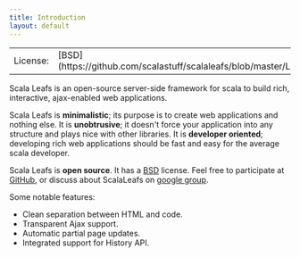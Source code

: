 ```yaml
---
title: Introduction
layout: default
---
```


<table>
<tr><td>License:</td><td>[BSD](https://github.com/scalastuff/scalaleafs/blob/master/LICENSE.TXT)</td></tr>
</table>

Scala Leafs is an open-source server-side framework for scala to build rich, interactive, ajax-enabled web applications. 

Scala Leafs is **minimalistic**; its purpose is to create web applications and nothing else. It is **unobtrusive**; it doesn't force your application into any structure and plays nice with other libraries. It is **developer oriented**; developing rich web applications should be fast and easy for the average scala developer.

Scala Leafs is **open source**. It has a [BSD](https://github.com/scalastuff/scalaleafs/blob/master/LICENSE.TXT) license. Feel free to participate at [GitHub](https://github.com/scalastuff/scalaleafs), or discuss about ScalaLeafs on [google group](https://groups.google.com/forum/#!forum/liftweb).

Some notable features:

- Clean separation between HTML and code.
- Transparent Ajax support.
- Automatic partial page updates.
- Integrated support for History API.